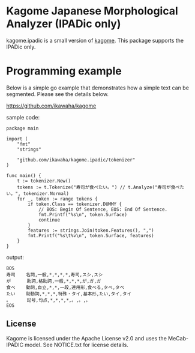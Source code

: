Kagome Japanese Morphological Analyzer (IPADic only)
===

kagome.ipadic is a small version of [kagome](https://github.com/ikawaha/kagome).
This package supports the IPADic only.


# Programming example

Below is a simple go example that demonstrates how a simple text can be segmented.
Please see the details below.

https://github.com/ikawaha/kagome


sample code:

```go:example
package main

import (
	"fmt"
	"strings"

	"github.com/ikawaha/kagome.ipadic/tokenizer"
)

func main() {
	t := tokenizer.New()
	tokens := t.Tokenize("寿司が食べたい。") // t.Analyze("寿司が食べたい。", tokenizer.Normal)
	for _, token := range tokens {
		if token.Class == tokenizer.DUMMY {
			// BOS: Begin Of Sentence, EOS: End Of Sentence.
			fmt.Printf("%s\n", token.Surface)
			continue
		}
		features := strings.Join(token.Features(), ",")
		fmt.Printf("%s\t%v\n", token.Surface, features)
	}
}
```

output:

```text:outputs
BOS
寿司    名詞,一般,*,*,*,*,寿司,スシ,スシ
が      助詞,格助詞,一般,*,*,*,が,ガ,ガ
食べ    動詞,自立,*,*,一段,連用形,食べる,タベ,タベ
たい    助動詞,*,*,*,特殊・タイ,基本形,たい,タイ,タイ
。      記号,句点,*,*,*,*,。,。,。
EOS
```

License
---
Kagome is licensed under the Apache License v2.0 and uses the MeCab-IPADIC model. See NOTICE.txt for license details.

